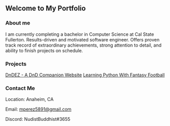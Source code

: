 ## Welcome to My Portfolio
### About me
I am currently completing a bachelor in Computer Science at Cal State Fullerton. Results-driven and motivated software engineer. Offers proven track record of extraordinary achievements, strong attention to detail, and ability to finish projects on schedule.

### Projects
[DnDEZ - A DnD Companion Website](https://github.com/Mperez5891/Group-A-DnD-Companion)
[Learning Python With Fantasy Football](https://github.com/Mperez5891/Learning-Python-With-Fantasy-Football)

### Contact Me
Location: Anaheim, CA

Email: mperez5891@gmail.com

Discord: NudistBuddhist#3655
